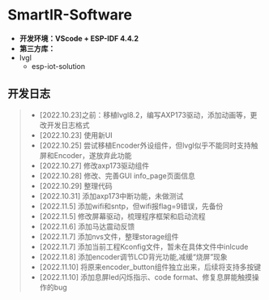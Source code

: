 # SmartIR-Software

- **开发环境：VScode + ESP-IDF 4.4.2**
- **第三方库：**
- lvgl
  - esp-iot-solution





## 开发日志

> - [2022.10.23]之前：移植lvgl8.2，编写AXP173驱动，添加动画等，更改开发日志格式
> - [2022.10.23] 使用新UI
> - [2022.10.25] 尝试移植Encoder外设组件，但lvgl似乎不能同时支持触屏和Encoder，遂放弃此功能
> - [2022.10.27] 修改axp173驱动组件
> - [2022.10.28] 修改、完善GUI info_page页面信息
> - [2022.10.29] 整理代码
> - [2022.10.31] 添加axp173中断功能，未做测试
> - [2022.11.5] 添加wifi和sntp，但wifi报flag=9错误，先备份
> - [2022.11.5] 修改屏幕驱动，梳理程序框架和启动流程
> - [2022.11.6] 添加马达震动反馈
> - [2022.11.7] 添加nvs文件，整理storage组件
> - [2022.11.7] 添加当前工程Kconfig文件，暂未在具体文件中inlcude
> - [2022.11.8] 添加encoder调节LCD背光功能,减缓“烧屏”现象
> - [2022.11.10] 将原来encoder_button组件独立出来，后续将支持多按键
> - [2022.11.10] 添加息屏led闪烁指示、code format、修复息屏能触摸操作的bug

